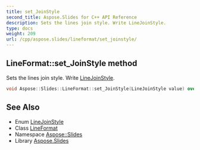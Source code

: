 ```yaml
---
title: set_JoinStyle
second_title: Aspose.Slides for C++ API Reference
description: Sets the lines join style. Write LineJoinStyle.
type: docs
weight: 209
url: /cpp/aspose.slides/lineformat/set_joinstyle/
---
```

## LineFormat::set_JoinStyle method


Sets the lines join style. Write [LineJoinStyle](../../linejoinstyle/).

```cpp
void Aspose::Slides::LineFormat::set_JoinStyle(LineJoinStyle value) override
```

## See Also

* Enum [LineJoinStyle](../../linejoinstyle/)
* Class [LineFormat](../)
* Namespace [Aspose::Slides](../../)
* Library [Aspose.Slides](../../../)
